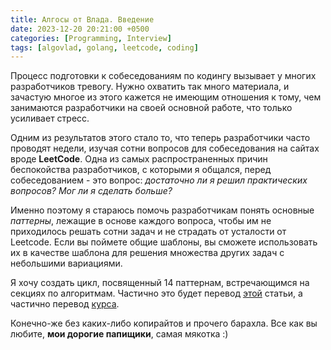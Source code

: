 ```yaml
---
title: Алгосы от Влада. Введение
date: 2023-12-20 20:21:00 +0500
categories: [Programming, Interview]
tags: [algovlad, golang, leetcode, coding]
---
```


Процесс подготовки к собеседованиям по кодингу вызывает у многих разработчиков тревогу. Нужно охватить так много материала, и зачастую многое из этого кажется не имеющим отношения к тому, чем занимаются разработчики на своей основной работе, что только усиливает стресс.

Одним из результатов этого стало то, что теперь разработчики часто проводят недели, изучая сотни вопросов для собеседования на сайтах вроде <b>LeetCode</b>. Одна из самых распространенных причин беспокойства разработчиков, с которыми я общался, перед собеседованием - это вопрос: <i>достаточно ли я решил практических вопросов? Мог ли я сделать больше?</i>

Именно поэтому я стараюсь помочь разработчикам понять основные <i>паттерны</i>, лежащие в основе каждого вопроса, чтобы им не приходилось решать сотни задач и не страдать от усталости от Leetcode. Если вы поймете общие шаблоны, вы сможете использовать их в качестве шаблона для решения множества других задач с небольшими вариациями.

Я хочу создать цикл, посвященный 14 паттернам, встречающимся на секциях по алгоритмам. 
Частично это будет перевод [этой](https://hackernoon.com/14-patterns-to-ace-any-coding-interview-question-c5bb3357f6ed) статьи, а частично перевод [курса](https://www.educative.io/courses/grokking-coding-interview-patterns-java).

Конечно-же без каких-либо копирайтов и прочего барахла. Все как вы любите, <b>мои дорогие папищики</b>, самая мякотка :)



